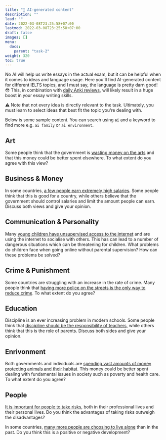 ```yaml
---
title: "🤖 AI-generated content"
description: ""
lead: ""
date: 2022-03-08T23:25:58+07:00
lastmod: 2022-03-08T23:25:58+07:00
draft: false
images: []
menu:
  docs:
    parent: "task-2"
weight: 320
toc: true
---
```


No AI will help us write essays in the actual exam, but it can be helpful when it comes to ideas and language usage. Here you'll find AI-generated content for different IELTS topics, and I must say, the language is pretty darn good! 😳 This, in combination with [daily Anki reviews](https://dangquang.xyz/p/srs/), will likely result in a huge boost in your essay writing skills.

⚠️ Note that not every idea is directly relevant to the task. Ultimately, you must learn to select ideas that best fit the topic you're dealing with.

Below is some sample content. You can search using `ai` and a keyword to find more e.g. `ai family` or `ai environment`.

## Art

Some people think that the government is [wasting money on the arts](ai-gen/wasting-money-on-arts.md) and that this money could be better spent elsewhere. To what extent do you agree with this view?

## Business & Money

In some countries, [a few people earn extremely high salaries](ai-gen/extremely-high-earnings.md). Some people think that this is good for a country, while others believe that the government should control salaries and limit the amount people can earn. Discuss both views and give your opinion.

## Communication & Personality

Many [young children have unsupervised access to the internet](ai-gen/young-children-internet-access.md) and are using the internet to socialise with others. This has can lead to a number of dangerous situations which can be threatening for children. What problems do children face when going online without parental supervision? How can these problems be solved?

## Crime & Punishment

Some countries are struggling with an increase in the rate of crime. Many people think that [having more police on the streets is the only way to reduce crime](ai-gen/more-police-reduce-crime.md). To what extent do you agree?

## Education

Discipline is an ever increasing problem in modern schools. Some people think that [discipline should be the responsibility of teachers](ai-gen/student-discipline-parents-teachers.md), while others think that this is the role of parents. Discuss both sides and give your opinion.

## Enrivonment

Both governments and individuals are [spending vast amounts of money protecting animals and their habitat](ai-gen/protecting-animals-or-humans.md). This money could be better spent dealing with fundamental issues in society such as poverty and health care. To what extent do you agree?

## People

[It is important for people to take risks](ai-gen/taking-risks.md), both in their professional lives and their personal lives. Do you think the advantages of taking risks outweigh the disadvantages?

In some countries, [many more people are choosing to live alone](ai-gen/living-alone.md) than in the past. Do you think this is a positive or negative development?
